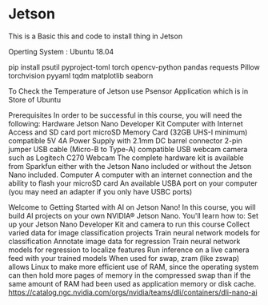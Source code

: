 # Jetson

This is a Basic this and code to install thing in Jetson

Operting System : Ubuntu 18.04

pip install psutil pyproject-toml torch opencv-python pandas requests Pillow torchvision pyyaml tqdm matplotlib seaborn 


To Check the Temperature of Jetson use Psensor Application which is in Store of Ubuntu


Prerequisites
In order to be successful in this course, you will need the following:
Hardware
Jetson Nano Developer Kit
Computer with Internet Access and SD card port
microSD Memory Card (32GB UHS-I minimum)
compatible 5V 4A Power Supply with 2.1mm DC barrel connector
2-pin jumper
USB cable (Micro-B to Type-A)
compatible USB webcam camera such as
Logitech C270 Webcam
The complete hardware kit is available from Sparkfun either with the Jetson Nano included or without the Jetson Nano included.
Computer
A computer with an internet connection and the ability to flash your microSD card
An available USBA port on your computer (you may need an adapter if you only have USBC ports)
 
Welcome to Getting Started with AI on Jetson Nano! In this course, you will build AI projects on your own NVIDIA® Jetson Nano. You'll learn how to:
Set up your Jetson Nano Developer Kit and camera to run this course
Collect varied data for image classification projects
Train neural network models for classification
Annotate image data for regression
Train neural network models for regression to localize features
Run inference on a live camera feed with your trained models
When used for swap, zram (like zswap) allows Linux to make more efficient use of RAM, since the operating system can then hold more pages of memory in the compressed swap than if the same amount of RAM had been used as application memory or disk cache.
https://catalog.ngc.nvidia.com/orgs/nvidia/teams/dli/containers/dli-nano-ai


